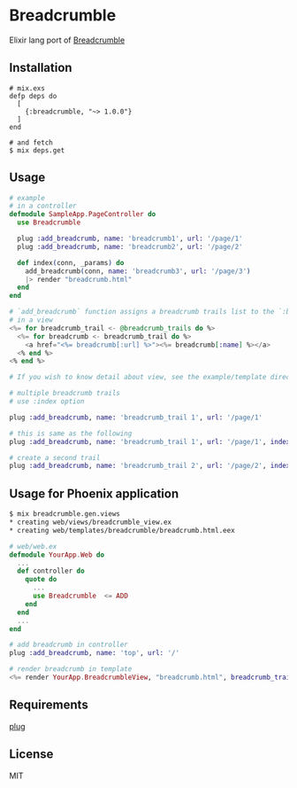 # Breadcrumble

Elixir lang port of [Breadcrumble](https://github.com/ma2gedev/breadcrumble)

## Installation

```
# mix.exs
defp deps do
  [
    {:breadcrumble, "~> 1.0.0"}
  ]
end

# and fetch
$ mix deps.get
```

## Usage

```elixir
# example
# in a controller
defmodule SampleApp.PageController do
  use Breadcrumble

  plug :add_breadcrumb, name: 'breadcrumb1', url: '/page/1'
  plug :add_breadcrumb, name: 'breadcrumb2', url: '/page/2'

  def index(conn, _params) do
    add_breadcrumb(conn, name: 'breadcrumb3', url: '/page/3')
    |> render "breadcrumb.html"
  end
end

# `add_breadcrumb` function assigns a breadcrumb trails list to the `:breadcrumb_trails` key in the connection
# in a view
<%= for breadcrumb_trail <- @breadcrumb_trails do %>
  <%= for breadcrumb <- breadcrumb_trail do %>
    <a href="<%= breadcrumb[:url] %>"><%= breadcrumb[:name] %></a>
  <% end %>
<% end %>

# If you wish to know detail about view, see the example/template directory
```

```elixir
# multiple breadcrumb trails
# use :index option

plug :add_breadcrumb, name: 'breadcrumb_trail 1', url: '/page/1'

# this is same as the following
plug :add_breadcrumb, name: 'breadcrumb_trail 1', url: '/page/1', index: 1

# create a second trail
plug :add_breadcrumb, name: 'breadcrumb_trail 2', url: '/page/2', index: 2
```

## Usage for Phoenix application

```bash
$ mix breadcrumble.gen.views
* creating web/views/breadcrumble_view.ex
* creating web/templates/breadcrumble/breadcrumb.html.eex
```

```elixir
# web/web.ex
defmodule YourApp.Web do
  ...
  def controller do
    quote do
      ...
      use Breadcrumble  <= ADD
    end
  end
  ...
end

# add breadcrumb in controller
plug :add_breadcrumb, name: 'top', url: '/'

# render breadcrumb in template
<%= render YourApp.BreadcrumbleView, "breadcrumb.html", breadcrumb_trails: @breadcrumb_trails %>
```

## Requirements

[plug](https://github.com/elixir-lang/plug)

## License

MIT

